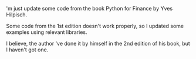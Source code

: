 'm just update some code from the book Python for Finance by Yves Hilpisch.

Some code from the 1st edition doesn't work properly, so I updated some examples using relevant libraries.

I believe, the author 've done it by himself in the 2nd edition of his book, but I haven't got one.
	
